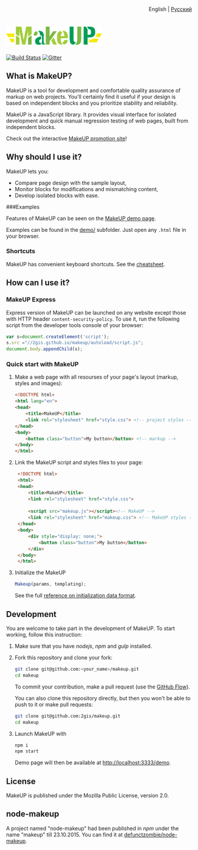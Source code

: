 <p align="right">English | <a href="README-RU.md">Русский</a></p>


# ![MakeUP logo](docs/makeup.png)

[![Build Status](https://travis-ci.org/2gis/makeup.svg)](https://travis-ci.org/2gis/makeup) [![Gitter](https://badges.gitter.im/Join%20Chat.svg)](https://gitter.im/2gis/makeup?utm_source=badge&utm_medium=badge&utm_campaign=pr-badge&utm_content=badge)


## What is MakeUP?

MakeUP is a tool for development and comfortable quality assurance of markup on web projects. You'll certainly find it useful if your design is based on independent blocks and you prioritize stability and reliability.

MakeUP is a JavaScript library. It provides visual interface for isolated development and quick manual regression testing of web pages, built from independent blocks.

Check out the interactive [MakeUP promotion site](http://2gis.github.io/makeup)!

## Why should I use it?

MakeUP lets you:

* Compare page design with the sample layout,
* Monitor blocks for modifications and mismatching content,
* Develop isolated blocks with ease.

###Examples

Features of MakeUP can be seen on the [MakeUP demo page](http://2gis.github.io/makeup/demo).

Examples can be found in the [demo/](demo/) subfolder. Just open any `.html` file in your browser.

### Shortcuts

MakeUP has convenient keyboard shortcuts. See the [cheatsheet](docs/en/keyboard.md).

## How can I use it?

### MakeUP Express

Express version of MakeUP can be launched on any website except those with HTTP header `content-security-policy`. To use it, run the following script from the developer tools console of your browser:

```javascript
var s=document.createElement('script');
s.src ="//2gis.github.io/makeup/autoload/script.js";
document.body.appendChild(s);
```

### Quick start with MakeUP

1. Make a web page with all resourses of your page's layout (markup, styles and images):

    ```html
    <!DOCTYPE html>
    <html lang="en">
    <head>
        <title>MakeUP</title>
        <link rel="stylesheet" href="style.css"> <!-- project styles -->
    </head>
    <body>
        <button class="button">My button</button> <!-- markup -->
    </body>
    </html>
    ```

1. Link the MakeUP script and styles files to your page:

   ```html
    <!DOCTYPE html>
    <html>
    <head>
        <title>MakeUP</title>
        <link rel="stylesheet" href="style.css">

        <script src="makeup.js"></script><!-- MakeUP -->
        <link rel="stylesheet" href="makeup.css"> <!-- MakeUP styles -->
    </head>
    <body>
        <div style="display: none;">
            <button class="button">My button</button>
        </div>
    </body>
    </html>
    ```

1. Initialize the MakeUP

    ```javascript
    Makeup(params, templating);
    ```

    See the full [reference on initialization data format](docs/en/format.md).

## Development

You are welcome to take part in the development of MakeUP. To start working, follow this instruction:

1. Make sure that you have *nodejs*, *npm* and *gulp* installed.

1. Fork this repository and clone your fork:

    ```bash
    git clone git@github.com:<your_name>/makeup.git
    cd makeup
    ```
    To commit your contribution, make a pull request (use the [GitHub Flow](https://guides.github.com/introduction/flow/)).

    You can also clone this repository directly, but then you won't be able to push to it or make pull requests:

    ```bash
    git clone git@github.com:2gis/makeup.git
    cd makeup
    ```

1. Launch MakeUP with

    ```bash
    npm i
    npm start
    ```

    Demo page will then be available at [http://localhost:3333/demo](http://localhost:3333/demo).

## License

MakeUP is published under the Mozilla Public License, version 2.0.

## node-makeup

A project named "node-makeup" had been published in *npm* under the name "makeup" till 23.10.2015. You can find it at [defunctzombie/node-makeup](https://github.com/defunctzombie/node-makeup).

